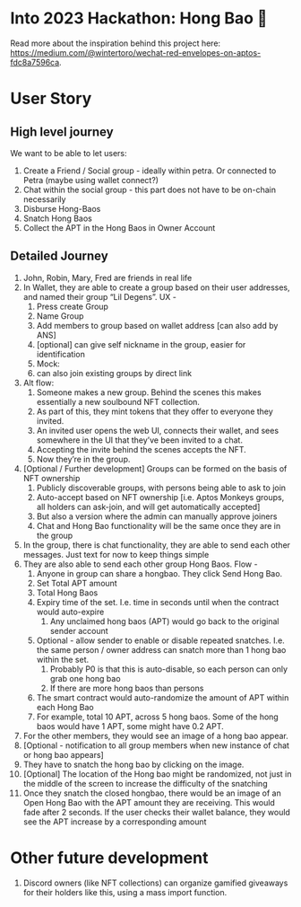 # Into 2023 Hackathon: Hong Bao 🧧

Read more about the inspiration behind this project here: https://medium.com/@wintertoro/wechat-red-envelopes-on-aptos-fdc8a7596ca.

# User Story

## High level journey 

We want to be able to let users:

1. Create a Friend / Social group - ideally within petra. Or connected to Petra (maybe using wallet connect?)
2. Chat within the social group - this part does not have to be on-chain necessarily
3. Disburse Hong-Baos
4. Snatch Hong Baos
5. Collect the APT in the Hong Baos in Owner Account

## Detailed Journey

1. John, Robin, Mary, Fred are friends in real life
2. In Wallet, they are able to create a group based on their user addresses, and named their group “Lil Degens”. UX -
    1. Press create Group
    2. Name Group
    3. Add members to group based on wallet address [can also add by ANS]
    4. [optional] can give self nickname in the group, easier for identification
    5. Mock: 
    6. can also join existing groups by direct link
3. Alt flow: 
    1. Someone makes a new group. Behind the scenes this makes essentially a new soulbound NFT collection.
    2. As part of this, they mint tokens that they offer to everyone they invited.
    3. An invited user opens the web UI, connects their wallet, and sees somewhere in the UI that they’ve been invited to a chat.
    4. Accepting the invite behind the scenes accepts the NFT.
    5. Now they’re in the group.
4. [Optional / Further development] Groups can be formed on the basis of NFT ownership
    1. Publicly discoverable groups, with persons being able to ask to join
    2. Auto-accept based on NFT ownership [i.e. Aptos Monkeys groups, all holders can ask-join, and will get automatically accepted]
    3. But also a version where the admin can manually approve joiners
    4. Chat and Hong Bao functionality will be the same once they are in the group
5. In the group, there is chat functionality, they are able to send each other messages. Just text for now to keep things simple
6. They are also able to send each other group Hong Baos. Flow - 
    1. Anyone in group can share a hongbao. They click Send Hong Bao. 
    2. Set Total APT amount
    3. Total Hong Baos
    4. Expiry time of the set. I.e. time in seconds until when the contract would auto-expire
        1. Any unclaimed hong baos (APT) would go back to the original sender account
    5. Optional - allow sender to enable or disable repeated snatches. I.e. the same person / owner address can snatch more than 1 hong bao within the set. 
        1. Probably P0 is that this is auto-disable, so each person can only grab one hong bao
        2. If there are more hong baos than persons 
    6. The smart contract would auto-randomize the amount of APT within each Hong Bao
    7. For example, total 10 APT, across 5 hong baos. Some of the hong baos would have 1 APT, some might have 0.2 APT.
7. For the other members, they would see an image of a hong bao appear.
8. [Optional - notification to all group members when new instance of chat or hong bao appears]
9. They have to snatch the hong bao by clicking on the image. 
10. [Optional] The location of the Hong bao might be randomized, not just in the middle of the screen to increase the difficulty of the snatching
11. Once they snatch the closed hongbao, there would be an image of an Open Hong Bao with the APT amount they are receiving. This would fade after 2 seconds. If the user checks their wallet balance, they would see the APT increase by a corresponding amount

# Other future development

1. Discord owners (like NFT collections) can organize gamified giveaways for their holders like this, using a mass import function.
